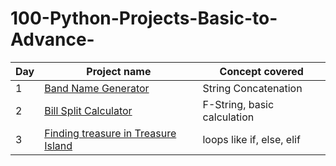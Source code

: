 # 100-Python-Projects-Basic-to-Advance-


| Day | Project name        | Concept covered      |
|-----|---------------------|----------------------|
|  1  | [Band Name Generator](https://github.com/AlpeshGo/100-Python-Projects-Basic-to-Advance-/blob/main/Day-1%20Project%201.py) | String Concatenation |
|  2  | [Bill Split Calculator](https://github.com/AlpeshGo/100-Python-Projects-Basic-to-Advance-/blob/main/Day%202%20Project%202.py) | F-String, basic calculation |
|  3  | [Finding treasure in Treasure Island](https://github.com/AlpeshGo/100-Python-Projects-Basic-to-Advance-/blob/main/Day-3%20Project.py) | loops like if, else, elif |
